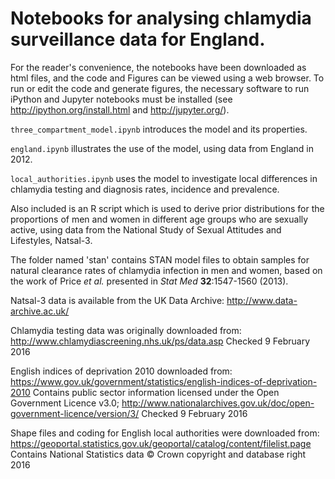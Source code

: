 # Notebooks for analysing chlamydia surveillance data for England.

For the reader's convenience, the notebooks have been downloaded as html files, and the code and Figures can be viewed using a web browser.
To run or edit the code and generate figures, the necessary software to run iPython and Jupyter notebooks must be installed (see http://ipython.org/install.html and http://jupyter.org/). 

`three_compartment_model.ipynb` introduces the model and its properties.

`england.ipynb` illustrates the use of the model, using data from England in 2012.

`local_authorities.ipynb` uses the model to investigate local differences in chlamydia testing and diagnosis rates, incidence and prevalence.

Also included is an R script which is used to derive prior distributions for the proportions of men and women in different age groups who are sexually active, using data from the National Study of Sexual Attitudes and Lifestyles, Natsal-3.

The folder named 'stan' contains STAN model files to obtain samples for natural clearance rates of chlamydia infection in men and women, based on the work of Price _et al._ presented in _Stat Med_ **32**:1547-1560 (2013).

Natsal-3 data is available from the UK Data Archive:
http://www.data-archive.ac.uk/

Chlamydia testing data was originally downloaded from:
http://www.chlamydiascreening.nhs.uk/ps/data.asp
Checked 9 February 2016

English indices of deprivation 2010 downloaded from:
https://www.gov.uk/government/statistics/english-indices-of-deprivation-2010
Contains public sector information licensed under the Open Government Licence v3.0; http://www.nationalarchives.gov.uk/doc/open-government-licence/version/3/
Checked 9 February 2016

Shape files and coding for English local authorities were downloaded from:
https://geoportal.statistics.gov.uk/geoportal/catalog/content/filelist.page
Contains National Statistics data © Crown copyright and database right 2016
